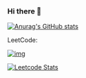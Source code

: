 ### Hi there 👋

[![Anurag's GitHub stats](https://github-readme-stats.vercel.app/api?username=Mael-zys&count_private=true&cache=0)](https://github.com/Mael-zys/yangsong-github-readme-stats)

LeetCode:

[![img](http://fc.dianhsu.top/lc?user=mael-zys-2&loc=cn&req=rating&cache=0)](https://leetcode.cn/mael-zys-2)

[![Leetcode Stats](https://leetcard.jacoblin.cool/mael-zys-2?site=cn)](https://leetcode.cn/mael-zys-2)

<!--
**Mael-zys/Mael-zys** is a ✨ _special_ ✨ repository because its `README.md` (this file) appears on your GitHub profile.

Here are some ideas to get you started:




- 🔭 I’m currently working on ...
- 🌱 I’m currently learning ...
- 👯 I’m looking to collaborate on ...
- 🤔 I’m looking for help with ...
- 💬 Ask me about ...
- 📫 How to reach me: ...
- 😄 Pronouns: ...
- ⚡ Fun fact: ...
-->
